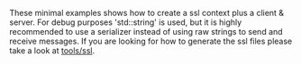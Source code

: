 These minimal examples shows how to create a ssl context plus a client & server.
For debug purposes 'std::string' is used, but it is highly recommended to use a serializer instead of using raw strings to send and receive messages.
If you are looking for how to generate the ssl files please take a look at [tools/ssl](https://github.com/reapler/radrpc/tree/master/tools/ssl).